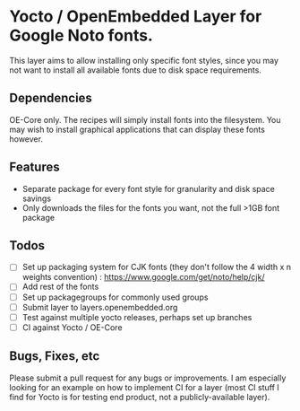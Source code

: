 # Yocto / OpenEmbedded Layer for Google Noto fonts.

This layer aims to allow installing only specific font styles, since you may not want to install all available fonts due to disk space requirements.

## Dependencies

OE-Core only. The recipes will simply install fonts into the filesystem. You may wish to install graphical applications that can display these fonts however.

## Features
* Separate package for every font style for granularity and disk space savings
* Only downloads the files for the fonts you want, not the full >1GB font package

## Todos
* [ ] Set up packaging system for CJK fonts (they don't follow the 4 width x n weights convention) : https://www.google.com/get/noto/help/cjk/
* [ ] Add rest of the fonts
* [ ] Set up packagegroups for commonly used groups
* [ ] Submit layer to layers.openembedded.org
* [ ] Test against multiple yocto releases, perhaps set up branches
* [ ] CI against Yocto / OE-Core

## Bugs, Fixes, etc

Please submit a pull request for any bugs or improvements.
I am especially looking for an example on how to implement CI for a layer (most CI stuff I find for Yocto is for testing end product, not a publicly-available layer).

